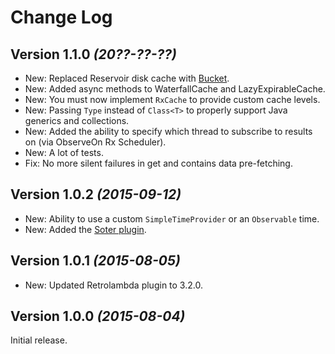 Change Log
==========

Version 1.1.0 *(20??-??-??)*
----------------------------

 * New: Replaced Reservoir disk cache with [Bucket](https://github.com/simonpercic/Bucket).
 * New: Added async methods to WaterfallCache and LazyExpirableCache.
 * New: You must now implement `RxCache` to provide custom cache levels.
 * New: Passing `Type` instead of `Class<T>` to properly support Java generics and collections.
 * New: Added the ability to specify which thread to subscribe to results on (via ObserveOn Rx Scheduler).
 * New: A lot of tests.
 * Fix: No more silent failures in get and contains data pre-fetching.



Version 1.0.2 *(2015-09-12)*
----------------------------

 * New: Ability to use a custom `SimpleTimeProvider` or an `Observable` time.
 * New: Added the [Soter plugin](https://github.com/dlabs/soter).


Version 1.0.1 *(2015-08-05)*
----------------------------

 * New: Updated Retrolambda plugin to 3.2.0.


Version 1.0.0 *(2015-08-04)*
----------------------------

Initial release.
